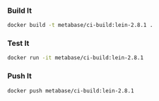 ### Build It

```bash
docker build -t metabase/ci-build:lein-2.8.1 .
```

### Test It

```bash
docker run -it metabase/ci-build:lein-2.8.1
```

### Push It

```bash
docker push metabase/ci-build:lein-2.8.1
```
